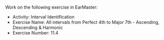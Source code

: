 Work on the following exercise in EarMaster:
- Activity: Interval Identification
- Exercise Name: All intervals from Perfect 4th to Major 7th - Ascending, Descending & Harmonic
- Exercise Number: 11.4
